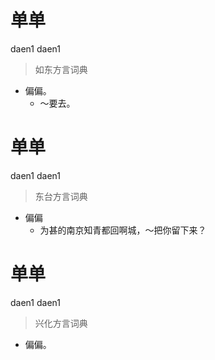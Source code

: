 # 单单
daen1 daen1
> 如东方言词典
- 偏偏。
  - ～要去。

# 单单
daen1 daen1
> 东台方言词典
- 偏偏
  - 为甚的南京知青都回啊城，～把你留下来？

# 单单
daen1 daen1
> 兴化方言词典
- 偏偏。
